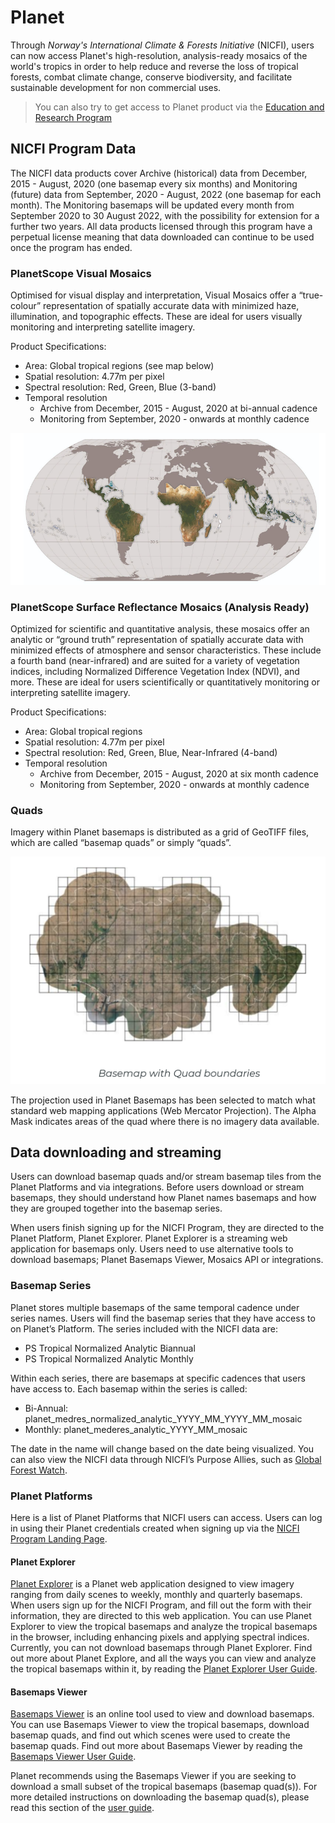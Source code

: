 # Planet

Through *Norway's International Climate & Forests Initiative* (NICFI), users can now access Planet's high-resolution, analysis-ready mosaics of the world's tropics in order to help reduce and reverse the loss of tropical forests, combat climate change, conserve biodiversity, and facilitate sustainable development for non commercial uses.


> You can also try to get access to Planet product via the [Education and Research Program](https://www.planet.com/markets/education-and-research/)

## NICFI Program Data

The NICFI data products cover Archive (historical) data from December, 2015 - August, 2020 (one basemap every six months) and Monitoring (future) data from September, 2020 - August, 2022 (one basemap for each month). The Monitoring basemaps will be updated every month from September 2020 to 30 August 2022, with the possibility for extension for a further two years. All data products licensed through this program have a perpetual license meaning that data downloaded can continue to be used once the program has ended.

### PlanetScope Visual Mosaics

Optimised for visual display and interpretation, Visual Mosaics offer a “true-colour” representation of spatially accurate data with minimized haze, illumination, and topographic effects. These are ideal for users visually monitoring and interpreting satellite imagery.

Product Specifications:
- Area: Global tropical regions (see map below)
- Spatial resolution: 4.77m per pixel
- Spectral resolution: Red, Green, Blue (3-band)
- Temporal resolution
    - Archive from December, 2015 - August, 2020 at bi-annual cadence
    - Monitoring from September, 2020 - onwards at monthly cadence

![NICFI coverage](nicfi_coverage_1.png)

### PlanetScope Surface Reflectance Mosaics (Analysis Ready)

Optimized for scientific and quantitative analysis, these mosaics offer an analytic or “ground truth” representation of spatially accurate data with minimized effects of atmosphere and sensor characteristics. These include a fourth band (near-infrared) and are suited for a variety of vegetation indices, including Normalized Difference Vegetation Index (NDVI), and more. These are ideal for users scientifically or quantitatively monitoring or interpreting satellite imagery.

Product Specifications:
- Area: Global tropical regions
- Spatial resolution: 4.77m  per pixel
- Spectral resolution: Red, Green, Blue, Near-Infrared (4-band)
- Temporal resolution
    - Archive from December, 2015 - August, 2020 at six month cadence
    - Monitoring from September, 2020 - onwards at monthly cadence

### Quads

Imagery within Planet basemaps is distributed as a grid of GeoTIFF files, which are called “basemap quads” or simply “quads”.



![quads](quad.png)


The projection used in Planet Basemaps has been selected to match what standard web mapping applications (Web Mercator Projection). The Alpha Mask indicates areas of the quad where there is no imagery data available.

## Data downloading and streaming

Users can download basemap quads and/or stream basemap tiles from the Planet Platforms and via integrations. Before users download or stream basemaps, they should understand how Planet names basemaps and how they are grouped together into the basemap series.

When users finish signing up for the NICFI Program, they are directed to the Planet Platform, Planet Explorer. Planet Explorer is a streaming web application for basemaps only. Users need to use alternative tools to download basemaps; Planet Basemaps Viewer, Mosaics API or integrations.

### Basemap Series

Planet stores multiple basemaps of the same temporal cadence under series names. Users will find the basemap series that they have access to on Planet’s Platform. The series included with the NICFI data are:
- PS Tropical Normalized Analytic Biannual
- PS Tropical Normalized Analytic Monthly

Within each series, there are basemaps at specific cadences that users have access to. Each basemap within the series is called:
- Bi-Annual: planet_medres_normalized_analytic_YYYY_MM_YYYY_MM_mosaic
- Monthly: planet_mederes_analytic_YYYY_MM_mosaic

The date in the name will change based on the date being visualized. You can also view the NICFI data through NICFI’s Purpose Allies, such as [Global Forest Watch](https://www.globalforestwatch.org/map/global/?map=eyJiYXNlbWFwIjp7InZhbHVlIjoicGxhbmV0IiwieWVhciI6MjAyMCwibW9udGgiOiIwMSJ9LCJkYXRhc2V0cyI6W3siZGF0YXNldCI6InBvbGl0aWNhbC1ib3VuZGFyaWVzIiwibGF5ZXJzIjpbImRpc3B1dGVkLXBvbGl0aWNhbC1ib3VuZGFyaWVzIiwicG9saXRpY2FsLWJvdW5kYXJpZXMiXSwib3BhY2l0eSI6MSwidmlzaWJpbGl0eSI6dHJ1ZX1dfQ%3D%3D).

### Planet Platforms

Here is a list of Planet Platforms that NICFI users can access. Users can log in using their Planet credentials created when signing up via the [NICFI Program Landing Page](https://www.planet.com/nicfi/).

#### Planet Explorer

[Planet Explorer](https://www.planet.com/explorer/) is a Planet web application designed to view imagery ranging from daily scenes to weekly, monthly and quarterly basemaps. When users sign up for the NICFI Program, and fill out the form with their information, they are directed to this web application.  You can use Planet Explorer to view the tropical basemaps and analyze the tropical basemaps in the browser, including enhancing pixels and applying spectral indices. Currently, you can not download basemaps through Planet Explorer. Find out more about Planet Explore, and all the ways you can view and analyze the tropical basemaps within it, by reading the [Planet Explorer User Guide](https://developers.planet.com/docs/apps/explorer/).

#### Basemaps Viewer

[Basemaps Viewer](https://www.planet.com/basemaps/) is an online tool used to view and download basemaps. You can use Basemaps Viewer to view the tropical basemaps, download basemap quads, and find out which scenes were used to create the basemap quads. Find out more about Basemaps Viewer by reading the [Basemaps Viewer User Guide](https://developers.planet.com/docs/basemaps/).

Planet recommends using the Basemaps Viewer if you are seeking to download a small subset of the tropical basemaps (basemap quad(s)). For more detailed instructions on downloading the basemap quad(s), please read this section of the [user guide](https://developers.planet.com/docs/apps/basemapsviewer/download-basemaps/).